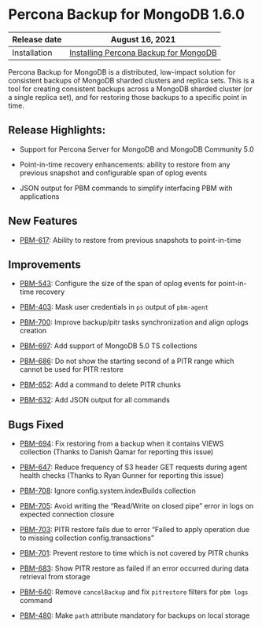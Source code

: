 # Percona Backup for MongoDB 1.6.0

| Release date | August 16, 2021 |
|------------- | ---------------|
| Installation | [Installing Percona Backup for MongoDB](../installation.md) |


Percona Backup for MongoDB is a distributed, low-impact solution for consistent backups of MongoDB
sharded clusters and replica sets. This is a tool for creating consistent backups
across a MongoDB sharded cluster (or a single replica set), and for restoring
those backups to a specific point in time.

## Release Highlights:

* Support for Percona Server for MongoDB and MongoDB Community 5.0

* Point-in-time recovery enhancements: ability to restore from any previous snapshot and configurable span of oplog events

* JSON output for PBM commands to simplify interfacing PBM with applications

## New Features

* [PBM-617](https://jira.percona.com/browse/PBM-617): Ability to restore from previous snapshots to point-in-time

## Improvements

* [PBM-543](https://jira.percona.com/browse/PBM-543): Configure the size of the span of oplog events for point-in-time recovery

* [PBM-403](https://jira.percona.com/browse/PBM-403): Mask user credentials in `ps` output of `pbm-agent`

* [PBM-700](https://jira.percona.com/browse/PBM-700): Improve backup/pitr tasks synchronization and align oplogs creation

* [PBM-697](https://jira.percona.com/browse/PBM-697): Add support of MongoDB 5.0 TS collections

* [PBM-686](https://jira.percona.com/browse/PBM-686): Do not show the starting second of a PITR range which cannot be used for PITR restore

* [PBM-652](https://jira.percona.com/browse/PBM-652): Add a command to delete PITR chunks

* [PBM-632](https://jira.percona.com/browse/PBM-632): Add JSON output for all commands

## Bugs Fixed

* [PBM-694](https://jira.percona.com/browse/PBM-694): Fix restoring from a backup when it contains VIEWS collection (Thanks to Danish Qamar for reporting this issue)

* [PBM-647](https://jira.percona.com/browse/PBM-647): Reduce frequency of S3 header GET requests during agent health checks (Thanks to Ryan Gunner for reporting this issue)

* [PBM-708](https://jira.percona.com/browse/PBM-708): Ignore config.system.indexBuilds collection

* [PBM-705](https://jira.percona.com/browse/PBM-705): Avoid writing the “Read/Write on closed pipe” error in logs on expected connection closure

* [PBM-703](https://jira.percona.com/browse/PBM-703): PITR restore fails due to error “Failed to apply operation due to missing collection config.transactions”

* [PBM-701](https://jira.percona.com/browse/PBM-701): Prevent restore to time which is not covered by PITR chunks

* [PBM-683](https://jira.percona.com/browse/PBM-683): Show PITR restore as failed if an error occurred during data retrieval from storage

* [PBM-640](https://jira.percona.com/browse/PBM-640): Remove `cancelBackup` and fix `pitrestore` filters for `pbm logs` command

* [PBM-480](https://jira.percona.com/browse/PBM-480): Make `path` attribute mandatory for backups on local storage

